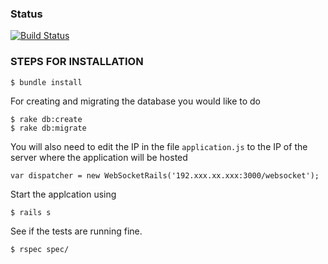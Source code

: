 ### Status
[![Build Status](https://travis-ci.org/aelor/healthi.svg?branch=master)](https://travis-ci.org/aelor/healthi)

### STEPS FOR INSTALLATION

    $ bundle install

For creating and migrating the database you would like to do 

    $ rake db:create
    $ rake db:migrate

You will also need to edit the IP in the file ```application.js``` to the IP of the server where the application will be hosted

    var dispatcher = new WebSocketRails('192.xxx.xx.xxx:3000/websocket');

Start the applcation using 

    $ rails s

See if the tests are running fine.

    $ rspec spec/
